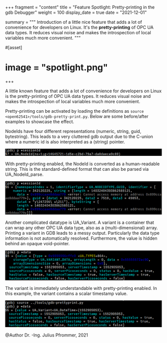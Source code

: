 +++
fragment = "content"
title = "Feature Spotlight: Pretty-printing in the gdb Debugger"
weight = 100
display_date = true
date = "2021-12-01"

summary = """
Introduction of a little nice feature that adds a lot of convenience for developers on Linux. It's the **pretty-printing** of OPC UA data types. It reduces visual noise and makes the introspection of local variables much more convenient. 
"""

#[asset]
#  image = "spotlight.png"
+++


A little known feature that adds a lot of convenience for developers on Linux is the pretty-printing of OPC UA data types. It reduces visual noise and makes the introspection of local variables much more convenient.

Pretty-printing can be activated by loading the definitions as ``source <open62541>/tools/gdb-pretty-print.py``.
Below are some before/after examples to showcase the effect.

NodeIds have four different representations (numeric, string, guid, bytestring).
This leads to a very cluttered gdb output due to the C-union where a numeric id is also interpreted as a (string) pointer.

![image](gdb_pretty_nodeid2.png)

With pretty-printing enabled, the NodeId is converted as a human-readable string.
This is the standard-defined format that can also be parsed via UA_NodeId_parse.

![image](gdb_pretty_nodeid1.png)


Another complicated datatype is UA_Variant. A variant is a container that can wrap any other OPC UA data type, also as a (multi-dimensional) array. Printing a variant in GDB leads to a messy output. Particularly the data type information is not automatically resolved. Furthermore, the value is hidden behind an opaque void-pointer.

![image](gdb_pretty1.png)


 The variant is immediately understandable with pretty-printing enabled. In this example, the variant contains a scalar timestamp value.

![image](gdb_pretty2.png)


@Author Dr. -Ing. Julius Pfrommer, 2021

